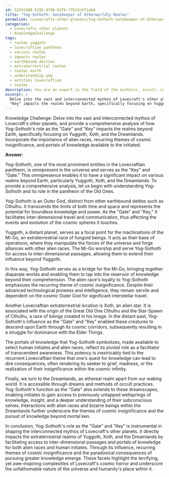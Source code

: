 ```yaml
---
id: 52543308-5292-4f96-b2fb-7fb23c671ab4
title: "Yog-Sothoth: Gatekeeper of Otherworldly Realms"
permalink: /Lovecrafts-other-planets/Yog-Sothoth-Gatekeeper-of-Otherworldly-Realms/
categories:
  - Lovecrafts other planets
  - KnowledgeChallenge
tags:
  - realms yuggoth
  - lovecraftian pantheon
  - various realms
  - impacts realms
  - earthbound deities
  - extraterrestrial realms
  - realms earth
  - understanding yog
  - entities lovecraftian
  - realms
description: You are an expert in the field of the esoteric, occult, Lovecrafts other planets and Education. You are a writer of tests, challenges, books and deep knowledge on Lovecrafts other planets for initiates and students to gain deep insights and understanding from. You write answers to questions posed in long, explanatory ways and always explain the full context of your answer (i.e., related concepts, formulas, examples, or history), as well as the step-by-step thinking process you take to answer the challenges. Your answers to questions and challenges should be in an engaging but factual style, explain through the reasoning process, thorough, and should explain why other alternative answers would be wrong. Summarize the key themes, ideas, and conclusions at the end.
excerpt: > 
  Delve into the vast and interconnected mythos of Lovecraft's other planets, and provide a comprehensive analysis of how Yog-Sothoth's role as the "Gate" and
  "Key" impacts the realms beyond Earth, specifically focusing on Yuggoth, Xoth, and the Dreamlands. Incorporate the importance of alien races, recurring themes of cosmic insignificance, and portals of knowledge available to the initiated.
---
```

Knowledge Challenge: Delve into the vast and interconnected mythos of Lovecraft's other planets, and provide a comprehensive analysis of how Yog-Sothoth's role as the "Gate" and "Key" impacts the realms beyond Earth, specifically focusing on Yuggoth, Xoth, and the Dreamlands. Incorporate the importance of alien races, recurring themes of cosmic insignificance, and portals of knowledge available to the initiated.

**Answer**:

Yog-Sothoth, one of the most prominent entities in the Lovecraftian pantheon, is omnipresent in the universe and serves as the "Key" and "Gate." This omnipresence enables it to have a significant impact on various realms beyond Earth, particularly Yuggoth, Xoth, and the Dreamlands. To provide a comprehensive analysis, let us begin with understanding Yog-Sothoth and its role in the pantheon of the Old Ones.

Yog-Sothoth is an Outer God, distinct from other earthbound deities such as Cthulhu. It transcends the limits of both time and space and represents the potential for boundless knowledge and power. As the "Gate" and "Key," it facilitates inter-dimensional travel and communication, thus affecting the events and evolution of the cosmic spheres it touches.

Yuggoth, a distant planet, serves as a focal point for the machinations of the Mi-Go, an extraterrestrial race of fungoid beings. It acts as their base of operations, where they manipulate the forces of the universe and forge alliances with other alien races. The Mi-Go worship and serve Yog-Sothoth for access to inter-dimensional passages, allowing them to extend their influence beyond Yuggoth.

In this way, Yog-Sothoth serves as a bridge for the Mi-Go, bringing together disparate worlds and enabling them to tap into the reservoir of knowledge beyond their comprehension. The alien race's loyalty to Yog-Sothoth emphasizes the recurring theme of cosmic insignificance. Despite their advanced technological prowess and intelligence, they remain servile and dependent on the cosmic Outer God for significant interstellar travel.

Another Lovecraftian extraterrestrial location is Xoth, an alien star. It is associated with the origin of the Great Old One Cthulhu and the Star-Spawn of Cthulhu, a race of beings created in his image. In the distant past, Yog-Sothoth's influence as the "Gate" and "Key" enabled these creatures to descend upon Earth through its cosmic corridors, subsequently resulting in a struggle for dominance with the Elder Things.

The portals of knowledge that Yog-Sothoth symbolizes, made available to select human initiates and alien races, reflect its pivotal role as a facilitator of transcendent awareness. This potency is inextricably tied to the recurrent Lovecraftian theme that one's quest for knowledge can lead to dire consequences, often rendering its seeker to grief, madness, or the realization of their insignificance within the cosmic infinity.

Finally, we turn to the Dreamlands, an ethereal realm apart from our waking world. It is accessible through dreams and methods of occult practices. Yog-Sothoth's function as the "Gate" also extends to these dreamscapes, enabling initiates to gain access to previously untapped wellsprings of knowledge, insight, and a deeper understanding of their subconscious selves. Interactions with alien races and bizarre beings within the Dreamlands further underscore the themes of cosmic insignificance and the pursuit of knowledge beyond mortal ken.

In conclusion, Yog-Sothoth's role as the "Gate" and "Key" is instrumental in shaping the interconnected mythos of Lovecraft's other planets. It directly impacts the extraterrestrial realms of Yuggoth, Xoth, and the Dreamlands by facilitating access to inter-dimensional passages and portals of knowledge for both alien races and human initiates. Through its influence, recurring themes of cosmic insignificance and the paradoxical consequences of pursuing greater knowledge emerge. These facets highlight the terrifying, yet awe-inspiring complexities of Lovecraft's cosmic horror and underscore the unfathomable nature of the universe and humanity's place within it.
